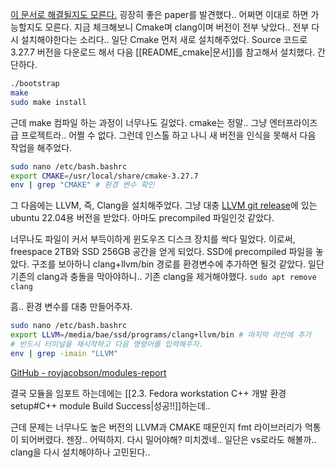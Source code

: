 [이 문서로 해결될지도 모른다.](https://www.kitware.com/import-cmake-c20-modules/)
굉장히 좋은 paper를 발견했다.. 어쩌면 이대로 하면 가능할지도 모른다. 
지금 체크해보니 Cmake며 clang이며 버전이 전부 낮았다.. 전부 다시 설치해야한다는 소리다.. 
일단 Cmake 먼저 새로 설치해주었다.
Source 코드로 3.27.7 버전을 다운로드 해서 다음 [[README_cmake|문서]]를 참고해서 설치했다.
간단하다. 
```bash
./bootstrap
make
sudo make install
```
근데 make 컴파일 하는 과정이 너무나도 길었다. cmake는 정말.. 그냥 엔터프라이즈급 프로젝트라.. 어쩔 수 없다. 
그런데 인스톨 하고 나니 새 버전을 인식을 못해서 다음 작업을 해주었다.
```bash
sudo nano /etc/bash.bashrc
export CMAKE=/usr/local/share/cmake-3.27.7
env | grep "CMAKE" # 환경 변수 확인
```

그 다음에는 LLVM, 즉, Clang을 설치해주었다.
그냥 대충 [LLVM git release](https://github.com/llvm/llvm-project/releases/tag/llvmorg-17.0.4)에 있는 ubuntu 22.04용 버전을 받았다. 아마도 precompiled 파일인것 같았다.

너무나도 파일이 커서 부득이하게 윈도우즈 디스크 장치를 싹다 밀었다. 이로써, freespace 2TB와 SSD 256GB 공간을 얻게 되었다.
SSD에 precompiled 파일을 놓았다.
구조를 보아하니 clang+llvm/bin 경로를 환경변수에 추가하면 될것 같았다.
일단 기존의 clang과 충돌을 막아야하니.. 
기존 clang을 제거해야했다.
`sudo apt remove clang`

흠.. 환경 변수를 대충 만들어주자.
```bash
sudo nano /etc/bash.bashrc
export LLVM=/media/bae/ssd/programs/clang+llvm/bin # 마지막 라인에 추가
# 반드시 터미널을 재시작하고 다음 명령어를 입력해주자.
env | grep -imain "LLVM"
```
[GitHub - royjacobson/modules-report](https://github.com/royjacobson/modules-report)

결국 모듈을 임포트 하는데에는 [[2.3. Fedora workstation C++ 개발 환경 setup#C++ module Build Success|성공!!]]하는데.. 

근데 문제는 너무나도 높은 버전의 LLVM과 CMAKE 때문인지 fmt 라이브러리가 먹통이 되어버렸다. 젠장.. 어떡하지. 다시 밀어야해? 미치겠네.. 일단은 vs로라도 해볼까.. clang을 다시 설치해야하나 고민된다.. 